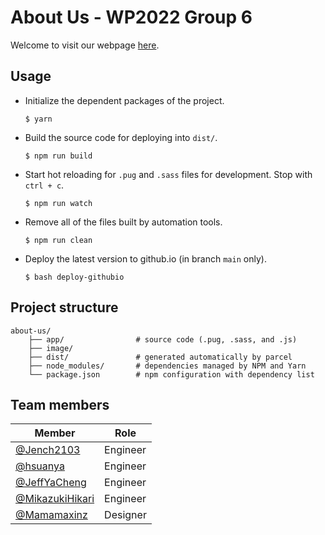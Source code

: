 # About Us - WP2022 Group 6
Welcome to visit our webpage [here](https://luffy.ee.ncku.edu.tw/~jench2103/groupsix/about-us/index.html).

## Usage
- Initialize the dependent packages of the project.
    ```shell
    $ yarn
    ```
- Build the source code for deploying into `dist/`.
    ```shell
    $ npm run build
    ```
- Start hot reloading for `.pug` and `.sass` files for development. Stop with `ctrl + c`.
    ```shell
    $ npm run watch
    ```
- Remove all of the files built by automation tools.
    ```shell
    $ npm run clean
    ```
- Deploy the latest version to github.io (in branch `main` only).
    ```shell
    $ bash deploy-githubio
    ```

## Project structure
```
about-us/
    ├── app/                # source code (.pug, .sass, and .js)
    ├── image/
    ├── dist/               # generated automatically by parcel
    ├── node_modules/       # dependencies managed by NPM and Yarn
    └── package.json        # npm configuration with dependency list
```

## Team members
| Member                                               | Role     |
| ---------------------------------------------------- | -------- |
| [@Jench2103](https://github.com/Jench2103)           | Engineer |
| [@hsuanya](https://github.com/hsuanya)               | Engineer |
| [@JeffYaCheng](https://github.com/JeffYaCheng)       | Engineer |
| [@MikazukiHikari](https://github.com/MikazukiHikari) | Engineer |
| [@Mamamaxinz](https://github.com/Mamamaxinz)         | Designer |
